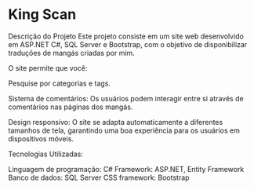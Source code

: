 # King Scan

Descrição do Projeto
Este projeto consiste em um site web desenvolvido em ASP.NET C#, SQL Server e Bootstrap, com o objetivo de disponibilizar traduções de mangás criadas por mim.

O site permite que você:

Pesquise por categorias e tags.

Sistema de comentários: Os usuários podem interagir entre si através de comentários nas páginas dos mangás.

Design responsivo: O site se adapta automaticamente a diferentes tamanhos de tela, garantindo uma boa experiência para os usuários em dispositivos móveis.

Tecnologias Utilizadas:

  Linguagem de programação: C#
  Framework: ASP.NET, Entity Framework
  Banco de dados: SQL Server
  CSS framework: Bootstrap
